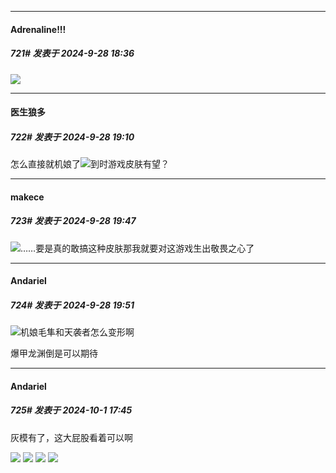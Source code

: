 ﻿
*****

####  Adrenaline!!!  
##### 721#       发表于 2024-9-28 18:36

<img src="https://p.sda1.dev/19/8e3d1eb7965ba9de19d6a360e333c5db/CMP_20240928183626244.jpg" referrerpolicy="no-referrer">


*****

####  医生狼多  
##### 722#       发表于 2024-9-28 19:10

怎么直接就机娘了<img src="https://static.saraba1st.com/image/smiley/face2017/068.png" referrerpolicy="no-referrer">到时游戏皮肤有望？


*****

####  makece  
##### 723#       发表于 2024-9-28 19:47

<img src="https://static.saraba1st.com/image/smiley/face2017/067.png" referrerpolicy="no-referrer">……要是真的敢搞这种皮肤那我就要对这游戏生出敬畏之心了


*****

####  Andariel  
##### 724#       发表于 2024-9-28 19:51

<img src="https://static.saraba1st.com/image/smiley/face2017/067.png" referrerpolicy="no-referrer">机娘毛隼和天袭者怎么变形啊

爆甲龙渊倒是可以期待


*****

####  Andariel  
##### 725#       发表于 2024-10-1 17:45

灰模有了，这大屁股看着可以啊

<img src="https://p.sda1.dev/19/671e467e08e94cbfefc10f72859a7f58/image.jpg" referrerpolicy="no-referrer">

<img src="https://p.sda1.dev/19/81e5b98940141f06e8d4c5e7b7e459d4/image.jpg" referrerpolicy="no-referrer">

<img src="https://p.sda1.dev/19/ad74e9a07ed2f33630de93e8f937552b/image.jpg" referrerpolicy="no-referrer">

<img src="https://p.sda1.dev/19/09a13c3ca92a8e0254c86011c088a25f/image.jpg" referrerpolicy="no-referrer">

